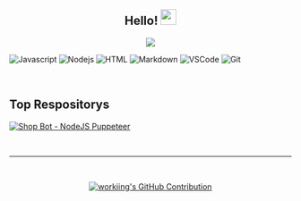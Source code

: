 
<h2 align="center">
  Hello!
  <img src="https://media.giphy.com/media/hvRJCLFzcasrR4ia7z/giphy.gif" width="28">
</h2>



<p align="center">
  <a href="https://github.com/workiing"><img src="https://readme-typing-svg.herokuapp.com/?lines=Wannabe%20Developer%20:^);Stack%20Overflow%20Enjoyer%20:>&center=true&width=380&height=45"></a>
</p>

 


![Javascript](https://img.shields.io/badge/Javascript-F0DB4F?style=for-the-badge&labelColor=black&logo=javascript&logoColor=F0DB4F)
![Nodejs](https://img.shields.io/badge/Nodejs-3C873A?style=for-the-badge&labelColor=black&logo=node.js&logoColor=3C873A)
![HTML](https://img.shields.io/badge/HTML5-E34F26?style=for-the-badge&logo=html5&logoColor=white)
![Markdown](https://img.shields.io/badge/Markdown-000000?style=for-the-badge&logo=markdown&logoColor=white)
![VSCode](https://img.shields.io/badge/Visual_Studio-0078d7?style=for-the-badge&logo=visual%20studio&logoColor=white)
![Git](https://img.shields.io/badge/Git-F05032?style=for-the-badge&logo=git&logoColor=white)

<br/>


## Top Respositorys
[![Shop Bot - NodeJS Puppeteer](https://github-readme-stats.vercel.app/api/pin/?username=zeppeliino&repo=Shop-Bot---NodeJS-Puppeteer&border_color=7F3FBF&bg_color=0D1117&title_color=C9D1D9&text_color=8B949E&icon_color=7F3FBF)](https://github.com/zeppeliino/Shop-Bot---NodeJS-Puppeteer)
<!--
[![Minecraft Skript](https://github-readme-stats.vercel.app/api/pin/?username=workiing&repo=SkriptBook&border_color=7F3FBF&bg_color=0D1117&title_color=C9D1D9&text_color=8B949E&icon_color=7F3FBF)](https://github.com/workiing/SkriptBook)
[![PROJEKT](https://github-readme-stats.vercel.app/api/pin/?username=workiing&repo=REPONAME&border_color=7F3FBF&bg_color=0D1117&title_color=C9D1D9&text_color=8B949E&icon_color=7F3FBF)](REPOLINK)
[![PROJEKT](https://github-readme-stats.vercel.app/api/pin/?username=workiing&repo=REPONAME&border_color=7F3FBF&bg_color=0D1117&title_color=C9D1D9&text_color=8B949E&icon_color=7F3FBF)](REPOLINK)
[![PROJEKT](https://github-readme-stats.vercel.app/api/pin/?username=workiing&repo=REPONAME&border_color=7F3FBF&bg_color=0D1117&title_color=C9D1D9&text_color=8B949E&icon_color=7F3FBF)](REPOLINK)
-->

<br/>
<hr/>
<br/>

<p align="center">
  <a href="https://github.com/workiing">
    <img src="https://github-profile-summary-cards.vercel.app/api/cards/profile-details?username=workiing&theme=radical" alt="workiing's GitHub Contribution"/>
  </a>
</p>
<!--
<a> 
    <a href="https://github.com/workiing"><img alt="workiing's Github Stats" src="https://denvercoder1-github-readme-stats.vercel.app/api?username=workiing&show_icons=true&count_private=true&theme=react&border_color=7F3FBF&bg_color=0D1117&title_color=F85D7F&icon_color=F8D866" height="192px" width="49.5%"/></a>
  <a href="https://github.com/workiing"><img alt="workiing's Top Languages" src="https://denvercoder1-github-readme-stats.vercel.app/api/top-langs/?username=workiing&langs_count=8&layout=compact&theme=react&border_color=7F3FBF&bg_color=0D1117&title_color=F85D7F&icon_color=F8D866" height="192px" width="49.5%"/></a>
  <br/>
</a>
-->
